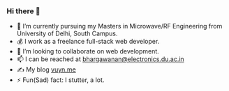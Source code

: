 ### Hi there 👋

- 🔭 I’m currently pursuing my Masters in Microwave/RF Engineering from University of Delhi, South Campus.
- 💰 I work as a freelance full-stack web developer.
- 👯 I’m looking to collaborate on web development.
- 📫 I can be reached at [bhargawanan@electronics.du.ac.in](mailto:bhargawanan@electronics.du.ac.in)
- ✍️ My blog [vuyn.me](https://vuyn.me)
- ⚡ Fun(Sad) fact: I stutter, a lot.

